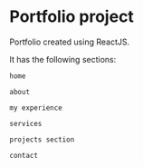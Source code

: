 # Portfolio project

Portfolio created using ReactJS.

It has the following sections:

    home

    about

    my experience

    services

    projects section

    contact
